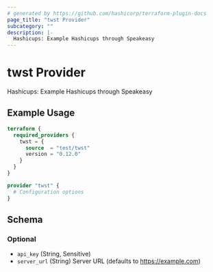 ```yaml
---
# generated by https://github.com/hashicorp/terraform-plugin-docs
page_title: "twst Provider"
subcategory: ""
description: |-
  Hashicups: Example Hashicups through Speakeasy
---
```


# twst Provider

Hashicups: Example Hashicups through Speakeasy

## Example Usage

```terraform
terraform {
  required_providers {
    twst = {
      source  = "test/twst"
      version = "0.12.0"
    }
  }
}

provider "twst" {
  # Configuration options
}
```

<!-- schema generated by tfplugindocs -->
## Schema

### Optional

- `api_key` (String, Sensitive)
- `server_url` (String) Server URL (defaults to https://example.com)
